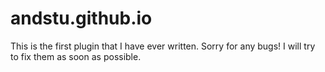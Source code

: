 andstu.github.io
================
This is the first plugin that I have ever written. Sorry for any bugs! I will try to fix them as soon as possible.
